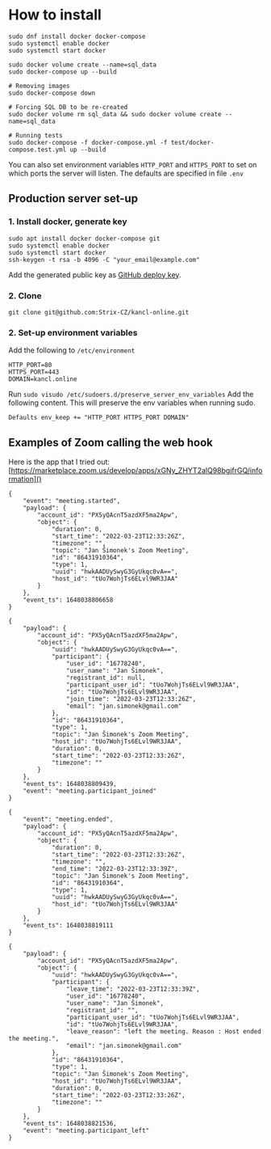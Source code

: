# How to install


	sudo dnf install docker docker-compose
	sudo systemctl enable docker
	sudo systemctl start docker

	sudo docker volume create --name=sql_data
	sudo docker-compose up --build

	# Removing images
	sudo docker-compose down

	# Forcing SQL DB to be re-created
	sudo docker volume rm sql_data && sudo docker volume create --name=sql_data

    # Running tests
    sudo docker-compose -f docker-compose.yml -f test/docker-compose.test.yml up --build

You can also set environment variables `HTTP_PORT` and `HTTPS_PORT`
to set on which ports the server will listen. The defaults are specified in file `.env`

## Production server set-up

### 1. Install docker, generate key
```
sudo apt install docker docker-compose git
sudo systemctl enable docker
sudo systemctl start docker
ssh-keygen -t rsa -b 4096 -C "your_email@example.com"
```
Add the generated public key as
[GitHub deploy key](https://github.com/Strix-CZ/kancl-online/settings/keys).

### 2. Clone

```
git clone git@github.com:Strix-CZ/kancl-online.git
``` 

### 2. Set-up environment variables

Add the following to `/etc/environment`
```
HTTP_PORT=80
HTTPS_PORT=443
DOMAIN=kancl.online
```

Run `sudo visudo /etc/sudoers.d/preserve_server_env_variables`
Add the following content. This will preserve the env variables
when running sudo.
```
Defaults env_keep += "HTTP_PORT HTTPS_PORT DOMAIN"
```

## Examples of Zoom calling the web hook

Here is the app that I tried out: [https://marketplace.zoom.us/develop/apps/xGNy_ZHYT2alQ98bgjfrGQ/information]()

```
{
    "event": "meeting.started",
    "payload": {
        "account_id": "PX5yQAcnT5azdXF5ma2Apw",
        "object": {
            "duration": 0,
            "start_time": "2022-03-23T12:33:26Z",
            "timezone": "",
            "topic": "Jan Šimonek's Zoom Meeting",
            "id": "86431910364",
            "type": 1,
            "uuid": "hwkAADUySwyG3GyUkqc0vA==",
            "host_id": "tUo7WohjTs6ELvl9WR3JAA"
        }
    },
    "event_ts": 1648038806658
}

{
    "payload": {
        "account_id": "PX5yQAcnT5azdXF5ma2Apw",
        "object": {
            "uuid": "hwkAADUySwyG3GyUkqc0vA==",
            "participant": {
                "user_id": "16778240",
                "user_name": "Jan Šimonek",
                "registrant_id": null,
                "participant_user_id": "tUo7WohjTs6ELvl9WR3JAA",
                "id": "tUo7WohjTs6ELvl9WR3JAA",
                "join_time": "2022-03-23T12:33:26Z",
                "email": "jan.simonek@gmail.com"
            },
            "id": "86431910364",
            "type": 1,
            "topic": "Jan Šimonek's Zoom Meeting",
            "host_id": "tUo7WohjTs6ELvl9WR3JAA",
            "duration": 0,
            "start_time": "2022-03-23T12:33:26Z",
            "timezone": ""
        }
    },
    "event_ts": 1648038809439,
    "event": "meeting.participant_joined"
}

{
    "event": "meeting.ended",
    "payload": {
        "account_id": "PX5yQAcnT5azdXF5ma2Apw",
        "object": {
            "duration": 0,
            "start_time": "2022-03-23T12:33:26Z",
            "timezone": "",
            "end_time": "2022-03-23T12:33:39Z",
            "topic": "Jan Šimonek's Zoom Meeting",
            "id": "86431910364",
            "type": 1,
            "uuid": "hwkAADUySwyG3GyUkqc0vA==",
            "host_id": "tUo7WohjTs6ELvl9WR3JAA"
        }
    },
    "event_ts": 1648038819111
}

{
    "payload": {
        "account_id": "PX5yQAcnT5azdXF5ma2Apw",
        "object": {
            "uuid": "hwkAADUySwyG3GyUkqc0vA==",
            "participant": {
                "leave_time": "2022-03-23T12:33:39Z",
                "user_id": "16778240",
                "user_name": "Jan Šimonek",
                "registrant_id": "",
                "participant_user_id": "tUo7WohjTs6ELvl9WR3JAA",
                "id": "tUo7WohjTs6ELvl9WR3JAA",
                "leave_reason": "left the meeting. Reason : Host ended the meeting.",
                "email": "jan.simonek@gmail.com"
            },
            "id": "86431910364",
            "type": 1,
            "topic": "Jan Šimonek's Zoom Meeting",
            "host_id": "tUo7WohjTs6ELvl9WR3JAA",
            "duration": 0,
            "start_time": "2022-03-23T12:33:26Z",
            "timezone": ""
        }
    },
    "event_ts": 1648038821536,
    "event": "meeting.participant_left"
}
```
